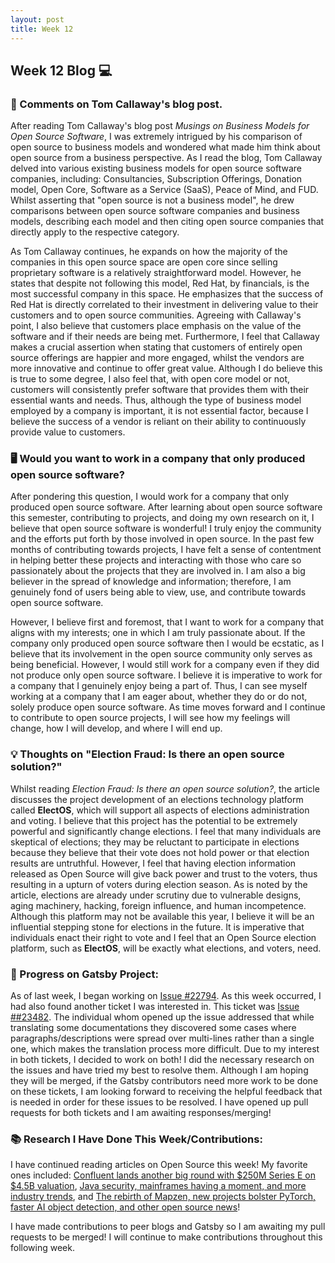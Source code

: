 ```yaml
---
layout: post
title: Week 12
---
```


<h2>Week 12 Blog 💻</h2>

<h3>💭 Comments on Tom Callaway's blog post. </h3>

After reading Tom Callaway's blog post _Musings on Business Models for Open Source Software_, I was extremely intrigued by his comparison of open source to business models and wondered what made him think about open source from a business perspective. As I read the blog, Tom Callaway delved into various existing business models for open source software companies, including: Consultancies, Subscription Offerings, Donation model, Open Core, Software as a Service (SaaS), Peace of Mind, and FUD. Whilst asserting that "open source is not a business model", he drew comparisons between open source software companies and business models, describing each model and then citing open source companies that directly apply to the respective category.
<p>As Tom Callaway continues, he expands on how the majority of the companies in this open source space are open core since selling proprietary software is a relatively straightforward model. However, he states that despite not following this model, Red Hat, by financials, is the most successful company in this space. He emphasizes that the success of Red Hat is directly correlated to their investment in delivering value to their customers and to open source communities. Agreeing with Callaway's point, I also believe that customers place emphasis on the value of the software and if their needs are being met. Furthermore, I feel that Callaway makes a crucial assertion when stating that customers of entirely open source offerings are happier and more engaged, whilst the vendors are more innovative and continue to offer great value. Although I do believe this is true to some degree, I also feel that, with open core model or not, customers will consistently prefer software that provides them with their essential wants and needs. Thus, although the type of business model employed by a company is important, it is not essential factor, because I believe the success of a vendor is reliant on their ability to continuously provide value to customers.</p>


<h3>🖥️ Would you want to work in a company that only produced open source software? </h3>

<p>After pondering this question, I would work for a company that only produced open source software. After learning about open source software this semester, contributing to projects, and doing my own research on it, I believe that open source software is wonderful! I truly enjoy the community and the efforts put forth by those involved in open source. In the past few months of contributing towards projects, I have felt a sense of contentment in helping better these projects and interacting with those who care so passionately about the projects that they are involved in. I am also a big believer in the spread of knowledge and information; therefore, I am genuinely fond of users being able to view, use, and contribute towards open source software.</p>
However, I believe first and foremost, that I want to work for a company that aligns with my interests; one in which I am truly passionate about. If the company only produced open source software then I would be ecstatic, as I believe that its involvement in the open source community only serves as being beneficial. However, I would still work for a company even if they did not produce only open source software. I believe it is imperative to work for a company that I genuinely enjoy being a part of. Thus, I can see myself working at a company that I am eager about, whether they do or do not, solely produce open source software. As time moves forward and I continue to contribute to open source projects, I will see how my feelings will change, how I will develop, and where I will end up.

<h3>💡 Thoughts on "Election Fraud: Is there an open source solution?"</h3>

Whilst reading _Election Fraud: Is there an open source solution?_, the article discusses the project development of an elections technology platform called **ElectOS**, which will support all aspects of elections administration and voting. I believe that this project has the potential to be extremely powerful and significantly change elections. I feel that many individuals are skeptical of elections; they may be reluctant to participate in elections because they believe that their vote does not hold power or that election results are untruthful. However, I feel that having election information released as Open Source will give back power and trust to the voters, thus resulting in a upturn of voters during election season. As is noted by the article, elections are already under scrutiny due to vulnerable designs, aging machinery, hacking, foreign influence, and human incompetence. Although this platform may not be available this year, I believe it will be an influential stepping stone for elections in the future. It is imperative that individuals enact their right to vote and I feel that an Open Source election platform, such as **ElectOS**, will be exactly what elections, and voters, need.

<h3>🔮 Progress on Gatsby Project:</h3>

As of last week, I began working on [Issue #22794](https://github.com/gatsbyjs/gatsby/issues/22794). As this week occurred, I had also found another ticket I was interested in. This ticket was [Issue ##23482](https://github.com/gatsbyjs/gatsby/issues/23482). The individual whom opened up the issue addressed that while translating some documentations they discovered some cases where paragraphs/descriptions were spread over multi-lines rather than a single one, which makes the translation process more difficult. Due to my interest in both tickets, I decided to work on both! I did the necessary research on the issues and have tried my best to resolve them. Although I am hoping they will be merged, if the Gatsby contributors need more work to be done on these tickets, I am looking forward to receiving the helpful feedback that is needed in order for these issues to be resolved. I have opened up pull requests for both tickets and I am awaiting responses/merging!

<h3>📚 Research I Have Done This Week/Contributions:</h3>

I have continued reading articles on Open Source this week! My favorite ones included: [Confluent lands another big round with $250M Series E on $4.5B valuation](https://techcrunch.com/2020/04/21/confluent-lands-another-big-round-with-250m-series-e-on-4-2b-valuation/), [
Java security, mainframes having a moment, and more industry trends](https://opensource.com/article/20/4/java-mainframes-dev-skills-more-industry-trends), and [The rebirth of Mapzen, new projects bolster PyTorch, faster AI object detection, and other open source news](https://opensource.com/article/20/4/news-march-25)!
<p>I have made contributions to peer blogs and Gatsby so I am awaiting my pull requests to be merged! I will continue to make contributions throughout this following week.</p>
